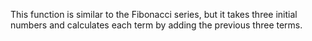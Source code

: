 This function is similar to the Fibonacci series, but it takes three initial numbers and calculates each term by adding the previous three terms.
